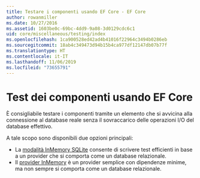 ```yaml
---
title: Testare i componenti usando EF Core - EF Core
author: rowanmiller
ms.date: 10/27/2016
ms.assetid: 1603be0c-69bc-4dd9-9a08-3d0129cdc6c1
uid: core/miscellaneous/testing/index
ms.openlocfilehash: 1ca900528ed42ad4b41016f22964c3494b0286eb
ms.sourcegitcommit: 18ab4c349473d94b15b4ca977df12147db07b77f
ms.translationtype: HT
ms.contentlocale: it-IT
ms.lasthandoff: 11/06/2019
ms.locfileid: "73655791"
---
```

# <a name="testing-components-using-ef-core"></a>Test dei componenti usando EF Core

È consigliabile testare i componenti tramite un elemento che si avvicina alla connessione al database reale senza il sovraccarico delle operazioni I/O del database effettivo.

A tale scopo sono disponibili due opzioni principali:

* La [modalità InMemory SQLite](sqlite.md) consente di scrivere test efficienti in base a un provider che si comporta come un database relazionale.
* Il [provider InMemory](in-memory.md) è un provider semplice con dipendenze minime, ma non sempre si comporta come un database relazionale.
